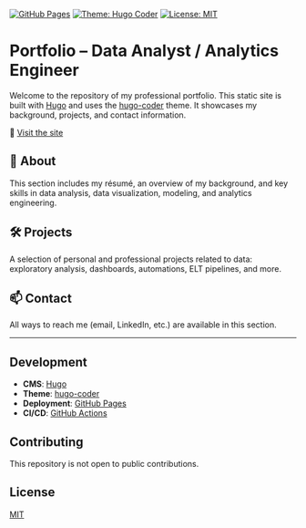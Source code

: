 [![GitHub Pages](https://img.shields.io/github/deployments/vincent-pellerin/vincent-pellerin.github.io/github-pages?label=Deploy&logo=github)](https://vincent-pellerin.github.io)
[![Theme: Hugo Coder](https://img.shields.io/badge/theme-hugo--coder-blue)](https://github.com/luizdepra/hugo-coder)
[![License: MIT](https://img.shields.io/badge/License-MIT-yellow.svg)](https://opensource.org/licenses/MIT)

# Portfolio – Data Analyst / Analytics Engineer

Welcome to the repository of my professional portfolio. This static site is built with [Hugo](https://gohugo.io/) and uses the [hugo-coder](https://github.com/luizdepra/hugo-coder) theme. It showcases my background, projects, and contact information.




🔗 [Visit the site](https://vincent-pellerin.github.io)

## 🧾 About

This section includes my résumé, an overview of my background, and key skills in data analysis, data visualization, modeling, and analytics engineering.

## 🛠️ Projects

A selection of personal and professional projects related to data: exploratory analysis, dashboards, automations, ELT pipelines, and more.

## 📫 Contact

All ways to reach me (email, LinkedIn, etc.) are available in this section.

---

## Development

- **CMS**: [Hugo](https://gohugo.io/)
- **Theme**: [hugo-coder](https://github.com/luizdepra/hugo-coder)
- **Deployment**: [GitHub Pages](https://pages.github.com/)
- **CI/CD**: [GitHub Actions](https://github.com/features/actions)

## Contributing

This repository is not open to public contributions.

## License

[MIT](LICENSE)

